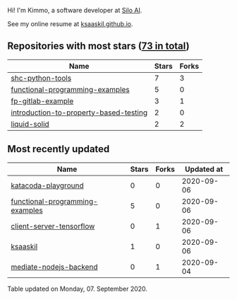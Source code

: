 Hi! I'm Kimmo, a software developer at [Silo AI](https://silo.ai/).

See my online resume at [ksaaskil.github.io](https://ksaaskil.github.io).

<!-- repositories starts -->

## Repositories with most stars ([73 in total](https://github.com/ksaaskil?tab=repositories))
| Name        | Stars           | Forks  |
| ------------- |-------------| -----|
|[shc-python-tools](https://github.com/ksaaskil/shc-python-tools)|7|3
|[functional-programming-examples](https://github.com/ksaaskil/functional-programming-examples)|5|0
|[fp-gitlab-example](https://github.com/ksaaskil/fp-gitlab-example)|3|1
|[introduction-to-property-based-testing](https://github.com/ksaaskil/introduction-to-property-based-testing)|2|0
|[liquid-solid](https://github.com/ksaaskil/liquid-solid)|2|2

<!-- repositories ends -->
<!-- recent_repositories starts -->

## Most recently updated
| Name        | Stars           | Forks  | Updated at
| ------------- |-------------| -----|-----|
|[katacoda-playground](https://github.com/ksaaskil/katacoda-playground)|0|0|2020-09-06
|[functional-programming-examples](https://github.com/ksaaskil/functional-programming-examples)|5|0|2020-09-06
|[client-server-tensorflow](https://github.com/ksaaskil/client-server-tensorflow)|0|1|2020-09-06
|[ksaaskil](https://github.com/ksaaskil/ksaaskil)|1|0|2020-09-06
|[mediate-nodejs-backend](https://github.com/ksaaskil/mediate-nodejs-backend)|0|1|2020-09-04

<!-- recent_repositories ends -->
<!-- updated_at starts -->
Table updated on Monday, 07. September 2020.
<!-- updated_at ends -->
